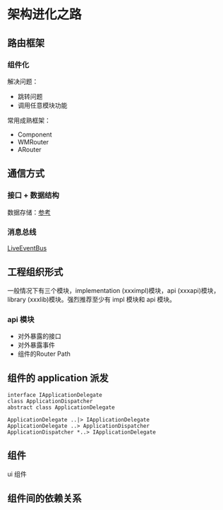 # 架构进化之路

## 路由框架
### 组件化
解决问题：
* 跳转问题
* 调用任意模块功能

 常用成熟框架：
 * Component
 * WMRouter
 * ARouter

## 通信方式
### 接口 + 数据结构

数据存储：[参考](https://github.com/JumeiRdGroup/Parceler)

### 消息总线
[LiveEventBus](https://github.com/JeremyLiao/LiveEventBus)

## 工程组织形式

一般情况下有三个模块，implementation (xxximpl)模块，api (xxxapi)模块，library (xxxlib)模块。强烈推荐至少有 impl 模块和 api 模块。

### api 模块

* 对外暴露的接口
* 对外暴露事件
* 组件的Router Path

## 组件的 application 派发

```plantuml
interface IApplicationDelegate
class ApplicationDispatcher
abstract class ApplicationDelegate

ApplicationDelegate ..|> IApplicationDelegate
ApplicationDelegate ..> ApplicationDispatcher
ApplicationDispatcher *..> IApplicationDelegate

```

## 组件

ui 组件

## 组件间的依赖关系
